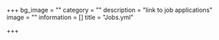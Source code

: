 +++
bg_image = ""
category = ""
description = "link to job applications"
image = ""
information = []
title = "Jobs.yml"

+++
